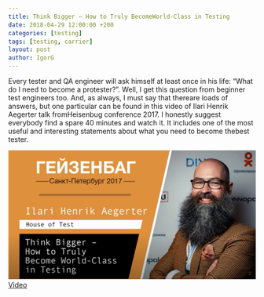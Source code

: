 ```yaml
---
title: Think Bigger – How to Truly BecomeWorld-Class in Testing
date: 2018-04-29 12:00:00 +200
categories: [testing]
tags: [testing, carrier]
layout: post
author: IgorG
---
```

Every tester and QA engineer will ask himself at least once in his life: “What do I need to become a protester?”. Well, I get this question from beginner test engineers too. And, as always, I must say that thereare loads of answers, but one particular can be found in this video of Ilari Henrik Aegerter talk fromHeisenbug conference 2017.
I honestly suggest everybody find a spare 40 minutes and watch it.
It includes one of the most useful and interesting statements about what you need to become thebest tester.

![alt text](./IlaryHenrik.png "Title")
[Video](https://youtube.com/watch?v=B8icsBgCWIs)